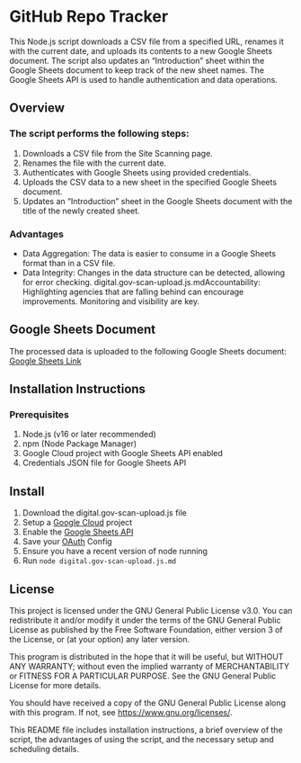 # GitHub Repo Tracker

This Node.js script downloads a CSV file from a specified URL, renames it with the current date, and uploads its contents to a new Google Sheets document. The script also updates an “Introduction” sheet within the Google Sheets document to keep track of the new sheet names. The Google Sheets API is used to handle authentication and data operations.

## Overview

### The script performs the following steps:

1. Downloads a CSV file from the Site Scanning page.
1. Renames the file with the current date.
1. Authenticates with Google Sheets using provided credentials.
1. Uploads the CSV data to a new sheet in the specified Google Sheets document.
1. Updates an “Introduction” sheet in the Google Sheets document with the title of the newly created sheet.

### Advantages

* Data Aggregation: The data is easier to consume in a Google Sheets format than in a CSV file.
* Data Integrity: Changes in the data structure can be detected, allowing for error checking.
digital.gov-scan-upload.js.mdAccountability: Highlighting agencies that are falling behind can encourage improvements. Monitoring and visibility are key.

## Google Sheets Document

The processed data is uploaded to the following Google Sheets document: [Google Sheets Link](https://docs.google.com/spreadsheets/d/1CsXAzCzghYYwXzGCcrJqrsWpr5f7MbID2Qw6vQvi3sQ)

## Installation Instructions

### Prerequisites

1. Node.js (v16 or later recommended)
1. npm (Node Package Manager)
1. Google Cloud project with Google Sheets API enabled
1. Credentials JSON file for Google Sheets API

## Install

1. Download the digital.gov-scan-upload.js file
1. Setup a [Google Cloud](https://developers.google.com/workspace/guides/create-project) project
1. Enable the [Google Sheets API](https://developers.google.com/sheets)
1. Save your [OAuth](https://developers.google.com/workspace/guides/configure-oauth-consent) Config
1. Ensure you have a recent version of node running
1. Run `node digital.gov-scan-upload.js.md`
 

## License

This project is licensed under the GNU General Public License v3.0. You can redistribute it and/or modify it under the terms of the GNU General Public License as published by the Free Software Foundation, either version 3 of the License, or (at your option) any later version.

This program is distributed in the hope that it will be useful, but WITHOUT ANY WARRANTY; without even the implied warranty of MERCHANTABILITY or FITNESS FOR A PARTICULAR PURPOSE. See the GNU General Public License for more details.

You should have received a copy of the GNU General Public License along with this program. If not, see https://www.gnu.org/licenses/.

This README file includes installation instructions, a brief overview of the script, the advantages of using the script, and the necessary setup and scheduling details.
